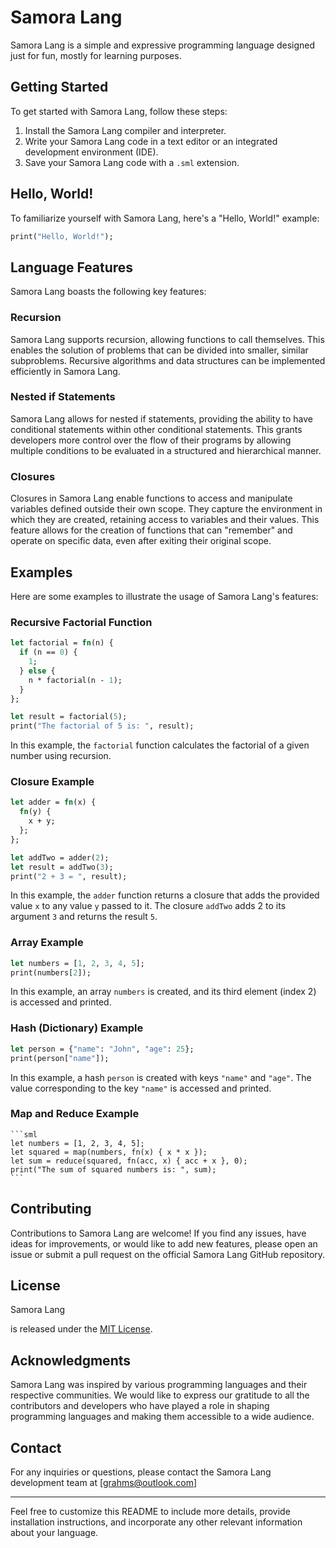 
# Samora Lang

Samora Lang is a simple and expressive programming language designed just for fun, mostly for learning purposes.


## Getting Started

To get started with Samora Lang, follow these steps:

1. Install the Samora Lang compiler and interpreter.
2. Write your Samora Lang code in a text editor or an integrated development environment (IDE).
3. Save your Samora Lang code with a `.sml` extension.

## Hello, World!

To familiarize yourself with Samora Lang, here's a "Hello, World!" example:

```sml
print("Hello, World!");
```

## Language Features

Samora Lang boasts the following key features:

### Recursion

Samora Lang supports recursion, allowing functions to call themselves. This enables the solution of problems that can be divided into smaller, similar subproblems. Recursive algorithms and data structures can be implemented efficiently in Samora Lang.

### Nested if Statements

Samora Lang allows for nested if statements, providing the ability to have conditional statements within other conditional statements. This grants developers more control over the flow of their programs by allowing multiple conditions to be evaluated in a structured and hierarchical manner.

### Closures

Closures in Samora Lang enable functions to access and manipulate variables defined outside their own scope. They capture the environment in which they are created, retaining access to variables and their values. This feature allows for the creation of functions that can "remember" and operate on specific data, even after exiting their original scope.

## Examples

Here are some examples to illustrate the usage of Samora Lang's features:

### Recursive Factorial Function

```sml
let factorial = fn(n) {
  if (n == 0) {
    1;
  } else {
    n * factorial(n - 1);
  }
};

let result = factorial(5);
print("The factorial of 5 is: ", result);
```

In this example, the `factorial` function calculates the factorial of a given number using recursion.

### Closure Example

```sml
let adder = fn(x) {
  fn(y) {
    x + y;
  };
};

let addTwo = adder(2);
let result = addTwo(3);
print("2 + 3 = ", result);
```

In this example, the `adder` function returns a closure that adds the provided value `x` to any value `y` passed to it. The closure `addTwo` adds 2 to its argument `3` and returns the result `5`.

### Array Example

```sml
let numbers = [1, 2, 3, 4, 5];
print(numbers[2]); 
```

In this example, an array `numbers` is created, and its third element (index 2) is accessed and printed.

### Hash (Dictionary) Example

```sml
let person = {"name": "John", "age": 25};
print(person["name"]);
```

In this example, a hash `person` is created with keys `"name"` and `"age"`. The value corresponding to the key `"name"` is accessed and printed.

### Map and Reduce Example
    ```sml
    let numbers = [1, 2, 3, 4, 5];
    let squared = map(numbers, fn(x) { x * x });
    let sum = reduce(squared, fn(acc, x) { acc + x }, 0);
    print("The sum of squared numbers is: ", sum);
    ```
## Contributing

Contributions to Samora Lang are welcome! If you find any issues, have ideas for improvements, or would like to add new features, please open an issue or submit a pull request on the official Samora Lang GitHub repository.

## License

Samora Lang

is released under the [MIT License](https://opensource.org/licenses/MIT).

## Acknowledgments

Samora Lang was inspired by various programming languages and their respective communities. We would like to express our gratitude to all the contributors and developers who have played a role in shaping programming languages and making them accessible to a wide audience.

## Contact

For any inquiries or questions, please contact the Samora Lang development team at [grahms@outlook.com]

---

Feel free to customize this README to include more details, provide installation instructions, and incorporate any other relevant information about your language.
